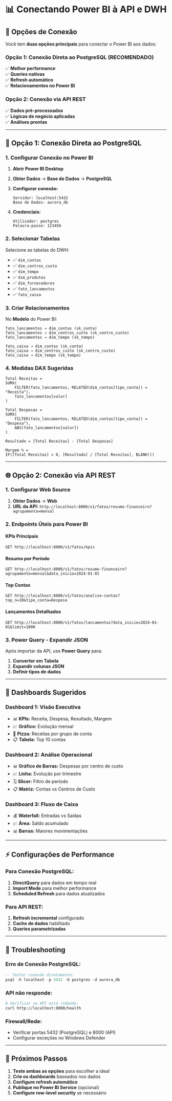 # 📊 Conectando Power BI à API e DWH

## 🎯 Opções de Conexão

Você tem **duas opções principais** para conectar o Power BI aos dados:

### **Opção 1: Conexão Direta ao PostgreSQL (RECOMENDADO)**
✅ **Melhor performance**  
✅ **Queries nativas**  
✅ **Refresh automático**  
✅ **Relacionamentos no Power BI**  

### **Opção 2: Conexão via API REST**  
✅ **Dados pré-processados**  
✅ **Lógicas de negócio aplicadas**  
✅ **Análises prontas**  

---

## 🔗 Opção 1: Conexão Direta ao PostgreSQL

### 1. Configurar Conexão no Power BI

1. **Abrir Power BI Desktop**
2. **Obter Dados** → **Base de Dados** → **PostgreSQL**
3. **Configurar conexão:**
   ```
   Servidor: localhost:5432
   Base de Dados: aurora_db
   ```

4. **Credenciais:**
   ```
   Utilizador: postgres
   Palavra-passe: 123456
   ```

### 2. Selecionar Tabelas

Selecione as tabelas do DWH:
- ✅ `dim_contas`
- ✅ `dim_centros_custo`
- ✅ `dim_tempo`
- ✅ `dim_produtos`
- ✅ `dim_fornecedores`
- ✅ `fato_lancamentos`
- ✅ `fato_caixa`

### 3. Criar Relacionamentos

No **Modelo** do Power BI:
```
fato_lancamentos → dim_contas (sk_conta)
fato_lancamentos → dim_centros_custo (sk_centro_custo)
fato_lancamentos → dim_tempo (sk_tempo)

fato_caixa → dim_contas (sk_conta)
fato_caixa → dim_centros_custo (sk_centro_custo)
fato_caixa → dim_tempo (sk_tempo)
```

### 4. Medidas DAX Sugeridas

```dax
Total Receitas = 
SUMX(
    FILTER(fato_lancamentos, RELATED(dim_contas[tipo_conta]) = "Receita"),
    fato_lancamentos[valor]
)

Total Despesas = 
SUMX(
    FILTER(fato_lancamentos, RELATED(dim_contas[tipo_conta]) = "Despesa"),
    ABS(fato_lancamentos[valor])
)

Resultado = [Total Receitas] - [Total Despesas]

Margem % = 
IF([Total Receitas] > 0, [Resultado] / [Total Receitas], BLANK())
```

---

## 🌐 Opção 2: Conexão via API REST

### 1. Configurar Web Source

1. **Obter Dados** → **Web**
2. **URL da API:** `http://localhost:8000/v1/fatos/resumo-financeiro?agrupamento=mensal`

### 2. Endpoints Úteis para Power BI

#### KPIs Principais
```
GET http://localhost:8000/v1/fatos/kpis
```

#### Resumo por Período
```
GET http://localhost:8000/v1/fatos/resumo-financeiro?agrupamento=mensal&data_inicio=2024-01-01
```

#### Top Contas
```
GET http://localhost:8000/v1/fatos/analise-contas?top_n=10&tipo_conta=Despesa
```

#### Lançamentos Detalhados
```
GET http://localhost:8000/v1/fatos/lancamentos?data_inicio=2024-01-01&limit=1000
```

### 3. Power Query - Expandir JSON

Após importar da API, use **Power Query** para:
1. **Converter em Tabela**
2. **Expandir colunas JSON**
3. **Definir tipos de dados**

---

## 🎨 Dashboards Sugeridos

### Dashboard 1: Visão Executiva
- 📊 **KPIs:** Receita, Despesa, Resultado, Margem
- 📈 **Gráfico:** Evolução mensal
- 🥧 **Pizza:** Receitas por grupo de conta
- 📋 **Tabela:** Top 10 contas

### Dashboard 2: Análise Operacional
- 📊 **Gráfico de Barras:** Despesas por centro de custo
- 📈 **Linha:** Evolução por trimestre
- 🗓️ **Slicer:** Filtro de período
- 📋 **Matriz:** Contas vs Centros de Custo

### Dashboard 3: Fluxo de Caixa
- 💰 **Waterfall:** Entradas vs Saídas
- 📈 **Área:** Saldo acumulado
- 📊 **Barras:** Maiores movimentações

---

## ⚡ Configurações de Performance

### Para Conexão PostgreSQL:
1. **DirectQuery** para dados em tempo real
2. **Import Mode** para melhor performance
3. **Scheduled Refresh** para dados atualizados

### Para API REST:
1. **Refresh incremental** configurado
2. **Cache de dados** habilitado
3. **Queries parametrizadas**

---

## 🔧 Troubleshooting

### Erro de Conexão PostgreSQL:
```sql
-- Testar conexão diretamente:
psql -h localhost -p 5432 -U postgres -d aurora_db
```

### API não responde:
```bash
# Verificar se API está rodando:
curl http://localhost:8000/health
```

### Firewall/Rede:
- Verificar portas 5432 (PostgreSQL) e 8000 (API)
- Configurar exceções no Windows Defender

---

## 🚀 Próximos Passos

1. **Teste ambas as opções** para escolher a ideal
2. **Crie os dashboards** baseados nos dados
3. **Configure refresh automático**
4. **Publique no Power BI Service** (opcional)
5. **Configure row-level security** se necessário